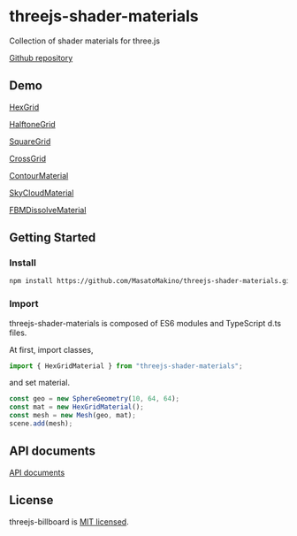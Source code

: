 # threejs-shader-materials

Collection of shader materials for three.js

[Github repository](https://github.com/MasatoMakino/threejs-shader-materials)

## Demo

[HexGrid](https://masatomakino.github.io/threejs-shader-materials/demo/hexGrid.html)

[HalftoneGrid](https://masatomakino.github.io/threejs-shader-materials/demo/halftoneGrid.html)

[SquareGrid](https://masatomakino.github.io/threejs-shader-materials/demo/squareGrid.html)

[CrossGrid](https://masatomakino.github.io/threejs-shader-materials/demo/crossGrid.html)

[ContourMaterial](https://masatomakino.github.io/threejs-shader-materials/demo/contour.html)

[SkyCloudMaterial](https://masatomakino.github.io/threejs-shader-materials/demo/skyCloud.html)

[FBMDissolveMaterial](https://masatomakino.github.io/threejs-shader-materials/demo/fbmDissolve.html)

## Getting Started

### Install

```bash
npm install https://github.com/MasatoMakino/threejs-shader-materials.git --save-dev
```

### Import

threejs-shader-materials is composed of ES6 modules and TypeScript d.ts files.

At first, import classes,

```js
import { HexGridMaterial } from "threejs-shader-materials";
```

and set material.

```js
const geo = new SphereGeometry(10, 64, 64);
const mat = new HexGridMaterial();
const mesh = new Mesh(geo, mat);
scene.add(mesh);
```

## API documents

[API documents](https://masatomakino.github.io/threejs-shader-materials/api/)

## License

threejs-billboard is [MIT licensed](LICENSE).
